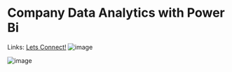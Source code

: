 # Company Data Analytics with Power Bi

Links:
[Lets Connect!](https://www.linkedin.com/in/tomzjwang/)
![image](https://github.com/user-attachments/assets/4688b9e4-d241-4f69-b446-c0ea97e55a34)

![image](https://github.com/user-attachments/assets/64b5983f-d54f-4758-9df3-28fcfe5b3c02)
